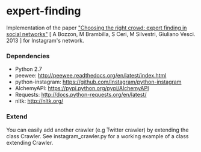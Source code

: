 expert-finding
==============

Implementation of the paper ["Choosing the right crowd: expert finding in social networks"](http://www.edbt.org/Proceedings/2013-Genova/papers/edbt/a57-bozzon.pdf)  [ A Bozzon, M Brambilla, S Ceri, M Silvestri, Giuliano Vesci. 2013 ] for Instagram's network.

### Dependencies

 - Python 2.7
 - peewee: http://peewee.readthedocs.org/en/latest/index.html
 - python-instagram: https://github.com/Instagram/python-instagram
 - AlchemyAPI: https://pypi.python.org/pypi/AlchemyAPI
 - Requests: http://docs.python-requests.org/en/latest/
 - nltk: http://nltk.org/

### Extend

You can easily add another crawler (e.g Twitter crawler) by extending the class Crawler. See instagram_crawler.py for a working example of a class extending Crawler.
